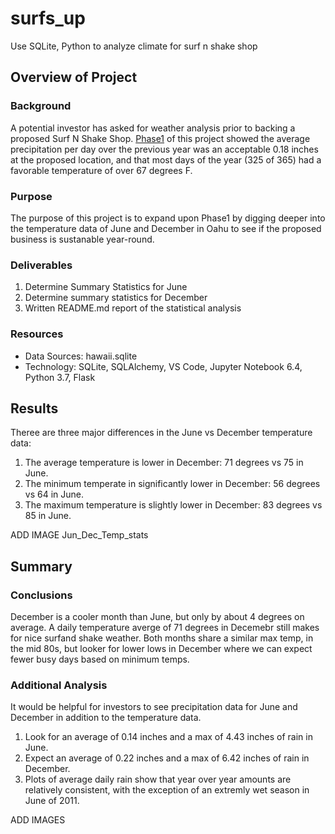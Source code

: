# surfs_up
 Use SQLite, Python to analyze climate for surf n shake shop

## Overview of Project

### Background

A potential investor has asked for weather analysis prior to backing a proposed Surf N Shake Shop. [Phase1](https://github.com/aberloro/surfs_up/blob/main/Phase1/climate_analysis.ipynb) of this project showed the average precipitation per day over the previous year was an acceptable 0.18 inches at the proposed location, and that most days of the year (325 of 365) had a favorable temperature of over 67 degrees F. 

### Purpose
The purpose of this project is to expand upon Phase1 by digging deeper into the temperature data of June and December in Oahu to see if the proposed business is sustanable year-round. 

### Deliverables
  1. Determine Summary Statistics for June
  2. Determine summary statistics for December
  3. Written README.md report of the statistical analysis

### Resources
 - Data Sources: hawaii.sqlite
 - Technology: SQLite, SQLAlchemy, VS Code, Jupyter Notebook 6.4, Python 3.7, Flask

 ## Results
 Theree are three major differences in the June vs December temperature data:
   1. The average temperature is lower in December: 71 degrees vs 75 in June.
   2. The minimum temperate in significantly lower in December: 56 degrees vs 64 in June.
   3. The maximum temperature is slightly lower in December: 83 degrees vs 85 in June.

   ADD IMAGE Jun_Dec_Temp_stats

 ## Summary
 ### Conclusions
December is a cooler month than June, but only by about 4 degrees on average.  A daily temperature averge of 71 degrees in Decemebr still makes for nice surfand shake weather.  Both months share a similar max temp, in the mid 80s, but looker for lower lows in December where we can expect fewer busy days based on minimum temps.

 ### Additional Analysis
It would be helpful for investors to see precipitation data for June and December in addition to the temperature data.  

  1. Look for an average of 0.14 inches and a max of 4.43 inches of rain in June.
  2. Expect an average of 0.22 inches and a max of 6.42 inches of rain in December. 
  3. Plots of average daily rain show that year over year amounts are relatively consistent, with the exception of an extremly wet season in June of 2011. 

  ADD IMAGES